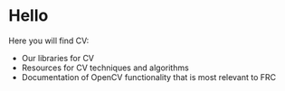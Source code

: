 # Hello

Here you will find CV:

- Our libraries for CV
- Resources for CV techniques and algorithms
- Documentation of OpenCV functionality that is most relevant to FRC
